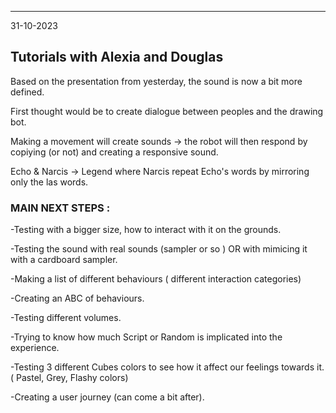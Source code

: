 ___
31-10-2023
## Tutorials with Alexia and Douglas

Based on the presentation from yesterday, the sound is now a bit more defined.

First thought would be to create dialogue between peoples and the drawing bot.

Making a movement will create sounds -> the robot will then respond by copiying (or not) and creating a responsive sound.

Echo & Narcis -> Legend where Narcis repeat Echo's words by mirroring only the las words.

### MAIN NEXT STEPS : 

-Testing with a bigger size, how to interact with it on the grounds.

-Testing the sound with real sounds (sampler or so ) OR with mimicing it with a cardboard sampler.

-Making a list of different behaviours ( different interaction categories)

-Creating an ABC of behaviours.

-Testing different volumes.

-Trying to know how much Script or Random is implicated into the experience.

-Testing 3 different Cubes colors to see how it affect our feelings towards it. ( Pastel, Grey, Flashy colors)

-Creating a user journey (can come a bit after).